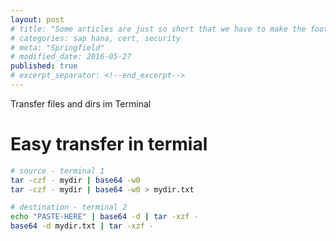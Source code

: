 ```yaml
---
layout: post
# title: "Some articles are just so short that we have to make the footer stick"
# categories: sap hana, cert, security
# meta: "Springfield"
# modified_date: 2016-05-27
published: true
# excerpt_separator: <!--end_excerpt-->
---
```


Transfer files and dirs im Terminal

# Easy transfer in termial

```bash
# source - terminal 1
tar -czf - mydir | base64 -w0
tar -czf - mydir | base64 -w0 > mydir.txt

# destination - terminal 2
echo "PASTE-HERE" | base64 -d | tar -xzf -
base64 -d mydir.txt | tar -xzf -
```


